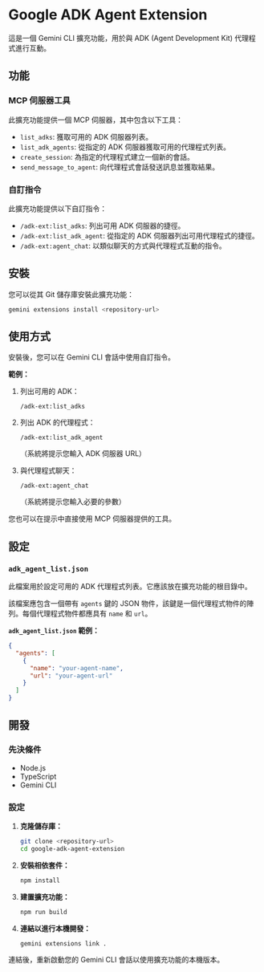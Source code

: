 # Google ADK Agent Extension

這是一個 Gemini CLI 擴充功能，用於與 ADK (Agent Development Kit) 代理程式進行互動。

## 功能

### MCP 伺服器工具

此擴充功能提供一個 MCP 伺服器，其中包含以下工具：

*   `list_adks`: 獲取可用的 ADK 伺服器列表。
*   `list_adk_agents`: 從指定的 ADK 伺服器獲取可用的代理程式列表。
*   `create_session`: 為指定的代理程式建立一個新的會話。
*   `send_message_to_agent`: 向代理程式會話發送訊息並獲取結果。

### 自訂指令

此擴充功能提供以下自訂指令：

*   `/adk-ext:list_adks`: 列出可用 ADK 伺服器的捷徑。
*   `/adk-ext:list_adk_agent`: 從指定的 ADK 伺服器列出可用代理程式的捷徑。
*   `/adk-ext:agent_chat`: 以類似聊天的​​方式與代理程式互動的指令。

## 安裝

您可以從其 Git 儲存庫安裝此擴充功能：

```bash
gemini extensions install <repository-url>
```

## 使用方式

安裝後，您可以在 Gemini CLI 會話中使用自訂指令。

**範例：**

1.  列出可用的 ADK：
    ```
    /adk-ext:list_adks
    ```

2.  列出 ADK 的代理程式：
    ```
    /adk-ext:list_adk_agent
    ```
    （系統將提示您輸入 ADK 伺服器 URL）

3.  與代理程式聊天：
    ```
    /adk-ext:agent_chat
    ```
    （系統將提示您輸入必要的參數）

您也可以在提示中直接使用 MCP 伺服器提供的工具。

## 設定

### `adk_agent_list.json`

此檔案用於設定可用的 ADK 代理程式列表。它應該放在擴充功能的根目錄中。

該檔案應包含一個帶有 `agents` 鍵的 JSON 物件，該鍵是一個代理程式物件的陣列。每個代理程式物件都應具有 `name` 和 `url`。

**`adk_agent_list.json` 範例：**

```json
{
  "agents": [
    {
      "name": "your-agent-name",
      "url": "your-agent-url"
    }
  ]
}
```

## 開發

### 先決條件

*   Node.js
*   TypeScript
*   Gemini CLI

### 設定

1.  **克隆儲存庫：**
    ```bash
    git clone <repository-url>
    cd google-adk-agent-extension
    ```

2.  **安裝相依套件：**
    ```bash
    npm install
    ```

3.  **建置擴充功能：**
    ```bash
    npm run build
    ```

4.  **連結以進行本機開發：**
    ```bash
    gemini extensions link .
    ```

連結後，重新啟動您的 Gemini CLI 會話以使用擴充功能的本機版本。

